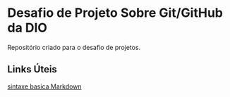 # Desafio de Projeto Sobre Git/GitHub da DIO

Repositório criado para o desafio de projetos.

## Links Úteis

[sintaxe basica Markdown](https://www.markdownguide.org/basic-syntax)
